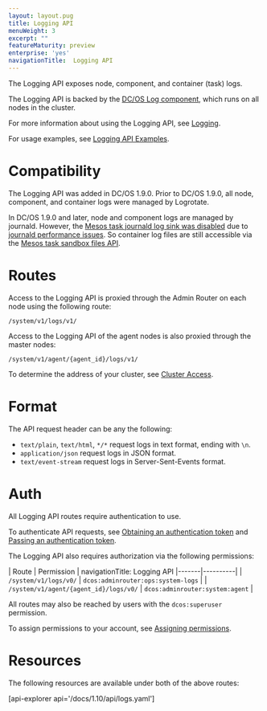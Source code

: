 ```yaml
---
layout: layout.pug
title: Logging API
menuWeight: 3
excerpt: ""
featureMaturity: preview
enterprise: 'yes'
navigationTitle:  Logging API
---
```


The Logging API exposes node, component, and container (task) logs.

The Logging API is backed by the [DC/OS Log component](/docs/1.10/overview/architecture/components/#dcos-log), which runs on all nodes in the cluster.

For more information about using the Logging API, see [Logging](/docs/1.10/monitoring/logging/).

For usage examples, see [Logging API Examples](/docs/1.10/monitoring/logging/logging-api-examples/).


# Compatibility

The Logging API was added in DC/OS 1.9.0. Prior to DC/OS 1.9.0, all node, component, and container logs were managed by Logrotate.

In DC/OS 1.9.0 and later, node and component logs are managed by journald. However, the [Mesos task journald log sink was disabled](https://github.com/dcos/dcos/pull/1269) due to [journald performance issues](https://github.com/systemd/systemd/issues/5102). So container log files are still accessible via the [Mesos task sandbox files API](http://mesos.apache.org/documentation/latest/sandbox/).


# Routes

Access to the Logging API is proxied through the Admin Router on each node using the following route:

```
/system/v1/logs/v1/
```

Access to the Logging API of the agent nodes is also proxied through the master nodes:

```
/system/v1/agent/{agent_id}/logs/v1/
```

To determine the address of your cluster, see [Cluster Access](/docs/1.10/api/access/).


# Format

The API request header can be any the following:

- `text/plain`, `text/html`, `*/*` request logs in text format, ending with `\n`.
- `application/json` request logs in JSON format.
- `text/event-stream` request logs in Server-Sent-Events format.


# Auth

All Logging API routes require authentication to use.

To authenticate API requests, see [Obtaining an authentication token](/docs/1.10/security/iam-api/#obtaining-an-authentication-token) and [Passing an authentication token](/docs/1.10/security/iam-api/#passing-an-authentication-token).

The Logging API also requires authorization via the following permissions:

| Route | Permission |
navigationTitle:  Logging API
|-------|----------|
| `/system/v1/logs/v0/` | `dcos:adminrouter:ops:system-logs` |
| `/system/v1/agent/{agent_id}/logs/v0/` | `dcos:adminrouter:system:agent` |

All routes may also be reached by users with the `dcos:superuser` permission.

To assign permissions to your account, see [Assigning permissions](/docs/1.10/security/perms-reference/).


# Resources

The following resources are available under both of the above routes:

[api-explorer api='/docs/1.10/api/logs.yaml']
